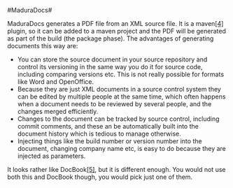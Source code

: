 
#MaduraDocs#
	

MaduraDocs generates a PDF file from an XML source file. It is a maven[[4]](https://maven.apache.org/) plugin, so it can be added to a maven project and the PDF will be generated as part of the build (the package phase). The advantages of generating documents this way are:

 * You can store the source document in your source repository and control its versioning in the same way you do it for source code, including comparing versions etc. This is not really possible for formats like Word and OpenOffice.
 * Because they are just XML documents in a source control system they can be edited by multiple people at the same time, which often happens when a document needs to be reviewed by several people, and the changes merged efficiently.
 * Changes to the document can be tracked by source control, including commit comments, and these an be automatically built into the document history which is tedious to manage otherwise.
 * Injecting things like the build number or version number into the document, changing company name etc, is easy to do because they are injected as parameters.

It looks rather like DocBook[[5]](http://docbook.org/), but it is different enough. You would not use both this and DocBook though, you would pick just one of them.